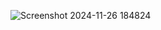 ![Screenshot 2024-11-26 184824](https://github.com/user-attachments/assets/45536a6d-be1d-4a76-a5ba-0013c205e9c9)
